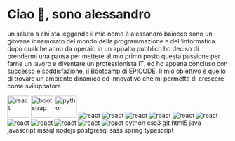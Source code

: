 <h1>Ciao 👋, sono alessandro</h1>

un saluto a chi sta leggendo il mio nome è alessandro baiocco sono un giovane innamorato del mondo della programmazione e dell’informatica. dopo qualche anno da operaio in un appalto pubblico ho deciso di prendermi una pausa per 
mettere al mio primo posto questa passione per farne un lavoro e diventare un professionista IT, ed ho appena concluso con successo e soddisfazione, il Bootcamp di EPICODE. Il mio obiettivo è quello di trovare un ambiente 
dinamico ed innovativo che mi permetta di crescere come sviluppatore

<img src="https://dariopironi.com/wp-content/uploads/2022/04/react-guida-1-1024x538.png" alt="react" style="width:50px;height:50px;"/>
<img src="https://pbs.twimg.com/profile_images/1273081551354396672/-Tzadxix_400x400.jpg" alt="bootstrap" style="width:50px;height:50px"/>
<img src="https://banner2.cleanpng.com/20180811/pul/kisspng-python-general-purpose-programming-language-comput-python-programming-language-symphony-solution-5b6ee0c863a5a1.6306397415339931604082.jpg" alt="python" style="width:50px;height:50px"/>
<img src="https://dariopironi.com/wp-content/uploads/2022/04/react-guida-1-1024x538.png" alt="react"/>
<img src="https://dariopironi.com/wp-content/uploads/2022/04/react-guida-1-1024x538.png" alt="react"/>
<img src="https://dariopironi.com/wp-content/uploads/2022/04/react-guida-1-1024x538.png" alt="react"/>
<img src="https://dariopironi.com/wp-content/uploads/2022/04/react-guida-1-1024x538.png" alt="react"/>
<img src="https://dariopironi.com/wp-content/uploads/2022/04/react-guida-1-1024x538.png" alt="react"/>
<img src="https://dariopironi.com/wp-content/uploads/2022/04/react-guida-1-1024x538.png" alt="react"/>
<img src="https://dariopironi.com/wp-content/uploads/2022/04/react-guida-1-1024x538.png" alt="react"/>
<img src="https://dariopironi.com/wp-content/uploads/2022/04/react-guida-1-1024x538.png" alt="react"/>
<img src="https://dariopironi.com/wp-content/uploads/2022/04/react-guida-1-1024x538.png" alt="react"/>
<img src="https://dariopironi.com/wp-content/uploads/2022/04/react-guida-1-1024x538.png" alt="react"/>
<img src="https://dariopironi.com/wp-content/uploads/2022/04/react-guida-1-1024x538.png" alt="react"/>
 python css3 git html5 java javascript mssql nodejs postgresql sass spring typescript
